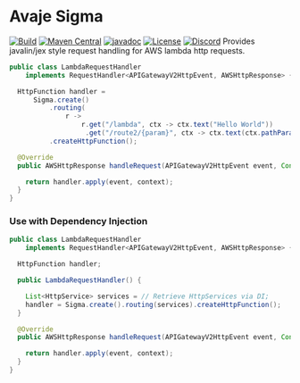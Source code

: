 # Avaje Sigma
[![Build](https://github.com/avaje/avaje-sigma/actions/workflows/build.yml/badge.svg)](https://github.com/avaje/avaje-sigma/actions/workflows/build.yml)
[![Maven Central](https://img.shields.io/maven-central/v/io.avaje/avaje-sigma.svg?label=Maven%20Central)](https://mvnrepository.com/artifact/io.avaje/avaje-sigma)
[![javadoc](https://javadoc.io/badge2/io.avaje/avaje-sigma/javadoc.svg?&color=purple)](https://javadoc.io/doc/io.avaje/avaje-sigma)
[![License](https://img.shields.io/badge/License-Apache%202.0-blue.svg)](https://github.com/avaje/avaje-sigma/blob/master/LICENSE)
[![Discord](https://img.shields.io/discord/1074074312421683250?color=%237289da&label=discord)](https://discord.gg/Qcqf9R27BR)
Provides javalin/jex style request handling for AWS lambda http requests.


```java
public class LambdaRequestHandler
    implements RequestHandler<APIGatewayV2HttpEvent, AWSHttpResponse> {

  HttpFunction handler =
      Sigma.create()
          .routing(
              r ->
                  r.get("/lambda", ctx -> ctx.text("Hello World"))
                   .get("/route2/{param}", ctx -> ctx.text(ctx.pathParam("param"))))
          .createHttpFunction();

  @Override
  public AWSHttpResponse handleRequest(APIGatewayV2HttpEvent event, Context context) {

    return handler.apply(event, context);
  }
}
```

### Use with Dependency Injection

```java
public class LambdaRequestHandler
    implements RequestHandler<APIGatewayV2HttpEvent, AWSHttpResponse> {

  HttpFunction handler;

  public LambdaRequestHandler() {

    List<HttpService> services = // Retrieve HttpServices via DI;
    handler = Sigma.create().routing(services).createHttpFunction();
  }

  @Override
  public AWSHttpResponse handleRequest(APIGatewayV2HttpEvent event, Context context) {

    return handler.apply(event, context);
  }
}
```
